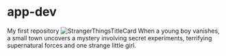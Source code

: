 # app-dev
My first repository
![StrangerThingsTitleCard](https://user-images.githubusercontent.com/105586348/213909564-8fc3111b-9bc7-4dbd-8ac4-8d0d6952c0f1.jpg)
When a young boy vanishes, a small town uncovers a mystery involving secret experiments, terrifying supernatural forces and one strange little girl.
